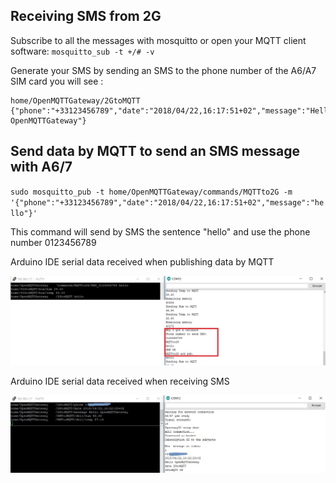 ## Receiving SMS from 2G

Subscribe to all the messages with mosquitto or open your MQTT client software:
`mosquitto_sub -t +/# -v`

Generate your SMS by sending an SMS to the phone number of the A6/A7 SIM card you will see :

```
home/OpenMQTTGateway/2GtoMQTT {"phone":"+33123456789","date":"2018/04/22,16:17:51+02","message":"Hello OpenMQTTGateway"}
```

## Send data by MQTT to send an SMS message with A6/7

`sudo mosquitto_pub -t home/OpenMQTTGateway/commands/MQTTto2G -m '{"phone":"+33123456789","date":"2018/04/22,16:17:51+02","message":"hello"}'`

This command will send by SMS the sentence "hello" and use the phone number 0123456789

Arduino IDE serial data received when publishing data by MQTT

![](../img/OpenMQTTGateway_serial_2G_1.jpg)

Arduino IDE serial data received when receiving SMS

![](../img/OpenMQTTGateway_serial_2G_2.jpg)
